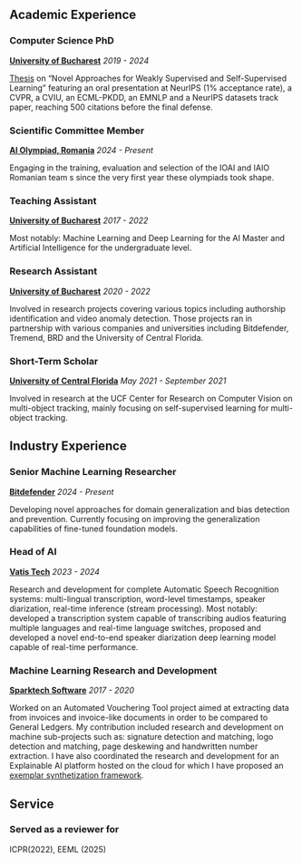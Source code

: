 ## Academic Experience

### Computer Science PhD

**[University of Bucharest](https://fmi.unibuc.ro/)** *2019 - 2024*

[Thesis](https://drive.google.com/file/d/1WDd3nGCstSEZLojTLxETx2K_oXMwlCUa/view?usp=sharing) on “Novel Approaches for Weakly Supervised and Self-Supervised Learning” featuring an oral presentation at NeurIPS (1% acceptance rate), a CVPR, a CVIU, an ECML-PKDD, an EMNLP and a NeurIPS datasets track paper, reaching 500 citations before the final defense.


### Scientific Committee Member

**[AI Olympiad, Romania](https://olimpiada-ai.ro/)** *2024 - Present*

Engaging in the training, evaluation and selection of the IOAI and IAIO Romanian team s since the very first year these olympiads took shape.


### Teaching Assistant

**[University of Bucharest](https://fmi.unibuc.ro/)** *2017 - 2022*

Most notably: Machine Learning and Deep Learning for the AI Master and Artificial Intelligence for the undergraduate level.


### Research Assistant

**[University of Bucharest](https://fmi.unibuc.ro/)** *2020 - 2022*

Involved in research projects covering various topics including authorship identification and video anomaly detection. Those projects ran in partnership with various companies and universities including Bitdefender, Tremend, BRD and the University of Central Florida.


### Short-Term Scholar

**[University of Central Florida](https://www.cs.ucf.edu/research/center-for-research-in-computer-vision-lab/)** *May 2021 - September 2021*

Involved in research at the UCF Center for Research on Computer Vision on multi-object tracking, mainly focusing on self-supervised learning for multi-object tracking.



## Industry Experience

### Senior Machine Learning Researcher

**[Bitdefender](https://bit-ml.github.io)** *2024 - Present*

Developing novel approaches for domain generalization and bias detection and prevention. Currently focusing on improving the generalization capabilities of fine-tuned foundation models.


### Head of AI

**[Vatis Tech](https://vatis.tech/)** *2023 - 2024*

Research and development for complete Automatic Speech Recognition systems: multi-lingual transcription, word-level timestamps, speaker diarization, real-time inference (stream processing). Most notably: developed a transcription system capable of transcribing audios featuring multiple languages and real-time language switches, proposed and developed a novel end-to-end speaker diarization deep learning model capable of real-time performance.


### Machine Learning Research and Development

**[Sparktech Software](https://sparktech.ro/)** *2017 - 2020*

Worked on an Automated Vouchering Tool project aimed at extracting data from invoices and invoice-like documents in order to be compared to General Ledgers. My contribution included research and development on machine sub-projects such as: signature detection and matching, logo detection and matching, page deskewing and handwritten number extraction. I have also coordinated the research and development for an Explainable AI platform hosted on the cloud for which I have proposed an [exemplar synthetization framework](https://arxiv.org/abs/2006.03896).

## Service

### Served as a reviewer for
ICPR(2022), EEML (2025)
